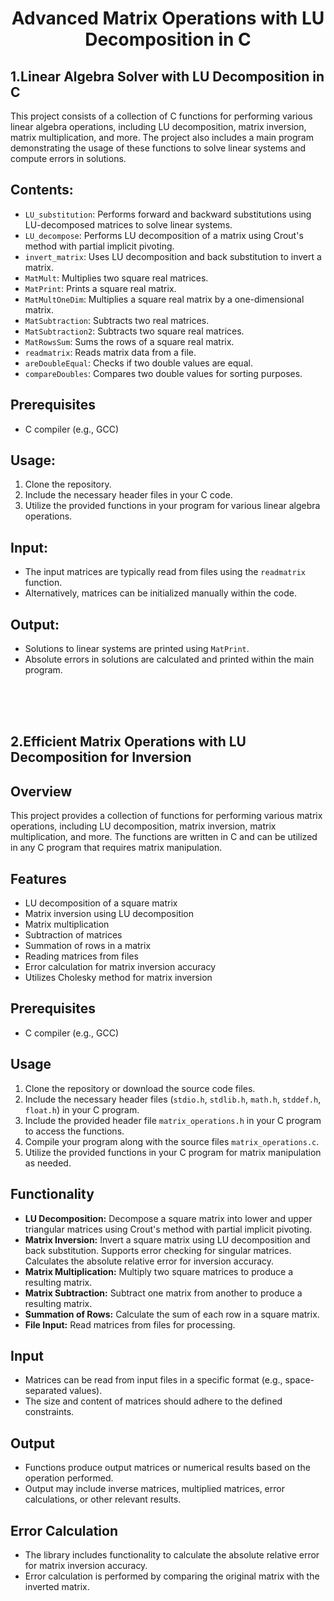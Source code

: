 **<h1><p align=center>Advanced Matrix Operations with LU Decomposition in C**

<!DOCTYPE html>
<html lang="en">
<head>
<meta charset="UTF-8">
<meta name="viewport" content="width=device-width, initial-scale=1.0">
</head>
<body>

<h2>1.Linear Algebra Solver with LU Decomposition in C</h2>

<p>This project consists of a collection of C functions for performing various linear algebra operations, including LU decomposition, matrix inversion, matrix multiplication, and more. The project also includes a main program demonstrating the usage of these functions to solve linear systems and compute errors in solutions.</p>

<h2>Contents:</h2>

<ul>
  <li><code>LU_substitution</code>: Performs forward and backward substitutions using LU-decomposed matrices to solve linear systems.</li>
  <li><code>LU_decompose</code>: Performs LU decomposition of a matrix using Crout's method with partial implicit pivoting.</li>
  <li><code>invert_matrix</code>: Uses LU decomposition and back substitution to invert a matrix.</li>
  <li><code>MatMult</code>: Multiplies two square real matrices.</li>
  <li><code>MatPrint</code>: Prints a square real matrix.</li>
  <li><code>MatMultOneDim</code>: Multiplies a square real matrix by a one-dimensional matrix.</li>
  <li><code>MatSubtraction</code>: Subtracts two real matrices.</li>
  <li><code>MatSubtraction2</code>: Subtracts two square real matrices.</li>
  <li><code>MatRowsSum</code>: Sums the rows of a square real matrix.</li>
  <li><code>readmatrix</code>: Reads matrix data from a file.</li>
  <li><code>areDoubleEqual</code>: Checks if two double values are equal.</li>
  <li><code>compareDoubles</code>: Compares two double values for sorting purposes.</li>
</ul>

  <h2>Prerequisites</h2>
  <ul>
    <li>C compiler (e.g., GCC)</li>
  </ul>

<h2>Usage:</h2>

<ol>
  <li>Clone the repository.</li>
  <li>Include the necessary header files in your C code.</li>
  <li>Utilize the provided functions in your program for various linear algebra operations.</li>
</ol>

<h2>Input:</h2>

<ul>
  <li>The input matrices are typically read from files using the <code>readmatrix</code> function.</li>
  <li>Alternatively, matrices can be initialized manually within the code.</li>
</ul>

<h2>Output:</h2>

<ul>
  <li>Solutions to linear systems are printed using <code>MatPrint</code>.</li>
  <li>Absolute errors in solutions are calculated and printed within the main program.</li>
</ul>



</body>
</html>






<br> <br> <br>



<!DOCTYPE html>
<html lang="en">
<head>
  <meta charset="UTF-8">
  <meta name="viewport" content="width=device-width, initial-scale=1.0">
</head>
<body>
  <h2>2.Efficient Matrix Operations with LU Decomposition for Inversion</h2>

  <h2>Overview</h2>
  <p>This project provides a collection of functions for performing various matrix operations, including LU decomposition, matrix inversion, matrix multiplication, and more. The functions are written in C and can be utilized in any C program that requires matrix manipulation.</p>

  <h2>Features</h2>
  <ul>
    <li>LU decomposition of a square matrix</li>
    <li>Matrix inversion using LU decomposition</li>
    <li>Matrix multiplication</li>
    <li>Subtraction of matrices</li>
    <li>Summation of rows in a matrix</li>
    <li>Reading matrices from files</li>
    <li>Error calculation for matrix inversion accuracy</li>
    <li>Utilizes Cholesky method for matrix inversion</li>
  </ul>

  <h2>Prerequisites</h2>
  <ul>
    <li>C compiler (e.g., GCC)</li>
  </ul>

  <h2>Usage</h2>
  <ol>
    <li>Clone the repository or download the source code files.</li>
    <li>Include the necessary header files (<code>stdio.h</code>, <code>stdlib.h</code>, <code>math.h</code>, <code>stddef.h</code>, <code>float.h</code>) in your C program.</li>
    <li>Include the provided header file <code>matrix_operations.h</code> in your C program to access the functions.</li>
    <li>Compile your program along with the source files <code>matrix_operations.c</code>.</li>
    <li>Utilize the provided functions in your C program for matrix manipulation as needed.</li>
  </ol>

  <h2>Functionality</h2>
  <ul>
    <li><strong>LU Decomposition:</strong> Decompose a square matrix into lower and upper triangular matrices using Crout's method with partial implicit pivoting.</li>
    <li><strong>Matrix Inversion:</strong> Invert a square matrix using LU decomposition and back substitution. Supports error checking for singular matrices. Calculates the absolute relative error for inversion accuracy.</li>
    <li><strong>Matrix Multiplication:</strong> Multiply two square matrices to produce a resulting matrix.</li>
    <li><strong>Matrix Subtraction:</strong> Subtract one matrix from another to produce a resulting matrix.</li>
    <li><strong>Summation of Rows:</strong> Calculate the sum of each row in a square matrix.</li>
    <li><strong>File Input:</strong> Read matrices from files for processing.</li>
  </ul>

  <h2>Input</h2>
  <ul>
    <li>Matrices can be read from input files in a specific format (e.g., space-separated values).</li>
    <li>The size and content of matrices should adhere to the defined constraints.</li>
  </ul>

  <h2>Output</h2>
  <ul>
    <li>Functions produce output matrices or numerical results based on the operation performed.</li>
    <li>Output may include inverse matrices, multiplied matrices, error calculations, or other relevant results.</li>
  </ul>

  <h2>Error Calculation</h2>
  <ul>
    <li>The library includes functionality to calculate the absolute relative error for matrix inversion accuracy.</li>
    <li>Error calculation is performed by comparing the original matrix with the inverted matrix.</li>
  </ul>

</body>
</html>

